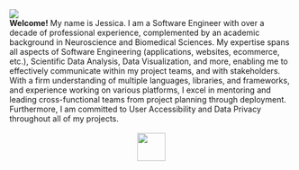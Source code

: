 <img src="https://media.licdn.com/dms/image/D5616AQGgiq5gYza8EA/profile-displaybackgroundimage-shrink_350_1400/0/1718419194872?e=1723680000&v=beta&t=p1M-pXkBSk4KgHPAbAFRwscX5J_DtrLRA2fA11lrfGA" />
<div>
  <strong>Welcome!</strong> My name is Jessica. I am a Software Engineer with over a decade of professional experience, complemented by an academic background in Neuroscience and Biomedical Sciences. My expertise spans all aspects of Software Engineering (applications, websites, ecommerce, etc.), Scientific Data Analysis, Data Visualization, and more, enabling me to effectively communicate within my project teams, and with stakeholders. With a firm understanding of multiple languages, libraries, and frameworks, and experience working on various platforms, I excel in mentoring and leading cross-functional teams from project planning through deployment. Furthermore, I am committed to User Accessibility and Data Privacy throughout all of my projects.
  <br/>
  <br/>
  <div align="center">
    <a href="https://www.linkedin.com/in/thejessicafelts" target="_blank">
      <img src="https://img.shields.io/badge/Open%20to%20Work-228B22" height="50" width="auto">
    </a>
  </div>
</div>
